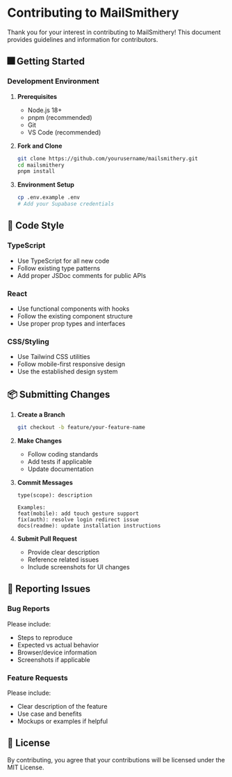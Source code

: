 # Contributing to MailSmithery

Thank you for your interest in contributing to MailSmithery! This document provides guidelines and information for contributors.

## 🎆 Getting Started

### Development Environment
1. **Prerequisites**
   - Node.js 18+
   - pnpm (recommended)
   - Git
   - VS Code (recommended)

2. **Fork and Clone**
   ```bash
   git clone https://github.com/yourusername/mailsmithery.git
   cd mailsmithery
   pnpm install
   ```

3. **Environment Setup**
   ```bash
   cp .env.example .env
   # Add your Supabase credentials
   ```

## 📜 Code Style

### TypeScript
- Use TypeScript for all new code
- Follow existing type patterns
- Add proper JSDoc comments for public APIs

### React
- Use functional components with hooks
- Follow the existing component structure
- Use proper prop types and interfaces

### CSS/Styling
- Use Tailwind CSS utilities
- Follow mobile-first responsive design
- Use the established design system

## 📦 Submitting Changes

1. **Create a Branch**
   ```bash
   git checkout -b feature/your-feature-name
   ```

2. **Make Changes**
   - Follow coding standards
   - Add tests if applicable
   - Update documentation

3. **Commit Messages**
   ```
   type(scope): description
   
   Examples:
   feat(mobile): add touch gesture support
   fix(auth): resolve login redirect issue
   docs(readme): update installation instructions
   ```

4. **Submit Pull Request**
   - Provide clear description
   - Reference related issues
   - Include screenshots for UI changes

## 🐛 Reporting Issues

### Bug Reports
Please include:
- Steps to reproduce
- Expected vs actual behavior
- Browser/device information
- Screenshots if applicable

### Feature Requests
Please include:
- Clear description of the feature
- Use case and benefits
- Mockups or examples if helpful

## 📝 License

By contributing, you agree that your contributions will be licensed under the MIT License.
